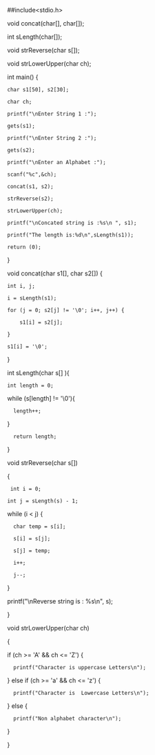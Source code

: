 ##include<stdio.h>

void concat(char[], char[]);

int sLength(char[]);

void strReverse(char s[]);

void strLowerUpper(char ch);

int main() {

	char s1[50], s2[30];

	char ch;

	printf("\nEnter String 1 :");

	gets(s1);

	printf("\nEnter String 2 :");

	gets(s2);

	printf("\nEnter an Alphabet :");

	scanf("%c",&ch);

	concat(s1, s2);

	strReverse(s2);

	strLowerUpper(ch);

	printf("\nConcated string is :%s\n ", s1);

	printf("The length is:%d\n",sLength(s1));

	return (0);

}

void concat(char s1[], char s2[]) {

	int i, j;

	i = sLength(s1);

	for (j = 0; s2[j] != '\0'; i++, j++) {

		s1[i] = s2[j];

	}

	s1[i] = '\0';

}

int sLength(char s[] ){

    int length = 0;

   while (s[length] != '\0'){

      length++;

   }

      return length;

}

void strReverse(char s[])

{

     int i = 0;

    int j = sLength(s) - 1;

   while (i < j) {

      char temp = s[i];

      s[i] = s[j];

      s[j] = temp;

      i++;

      j--;

   }

   printf("\nReverse string is : %s\n", s);

}

void strLowerUpper(char ch)

{

   if (ch >= 'A' && ch <= 'Z') {

      printf("Character is uppercase Letters\n");

   } else if (ch >= 'a' && ch <= 'z') {

      printf("Character is  Lowercase Letters\n");

   } else {

      printf("Non alphabet character\n");

   }

}
